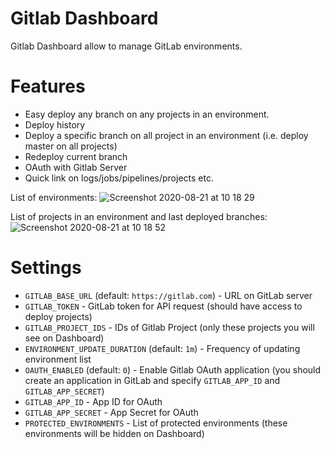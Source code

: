# Gitlab Dashboard

Gitlab Dashboard allow to manage GitLab environments. 

# Features

* Easy deploy any branch on any projects in an environment.
* Deploy history
* Deploy a specific branch on all project in an environment (i.e. deploy master on all projects)
* Redeploy current branch
* OAuth with Gitlab Server
* Quick link on logs/jobs/pipelines/projects etc.

List of environments:
![Screenshot 2020-08-21 at 10 18 29](https://user-images.githubusercontent.com/2131624/90863533-df0d9e80-e397-11ea-909e-7206f20f7fa0.png)

List of projects in an environment and last deployed branches: 
![Screenshot 2020-08-21 at 10 18 52](https://user-images.githubusercontent.com/2131624/90863527-dcab4480-e397-11ea-97e0-25f4a4fabbd7.png)

# Settings

* `GITLAB_BASE_URL` (default: `https://gitlab.com`) - URL on GitLab server
* `GITLAB_TOKEN` - GitLab token for API request (should have access to deploy projects)
* `GITLAB_PROJECT_IDS` - IDs of Gitlab Project (only these projects you will see on Dashboard)
* `ENVIRONMENT_UPDATE_DURATION` (default: `1m`) - Frequency of updating environment list
* `OAUTH_ENABLED` (default: `0`) - Enable Gitlab OAuth application (you should create an application in GitLab and specify `GITLAB_APP_ID` and `GITLAB_APP_SECRET`)
* `GITLAB_APP_ID` - App ID for OAuth
* `GITLAB_APP_SECRET` - App Secret for OAuth
* `PROTECTED_ENVIRONMENTS` - List of protected environments (these environments will be hidden on Dashboard)